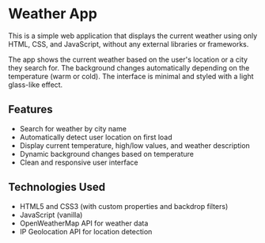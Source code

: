 # Weather App

This is a simple web application that displays the current weather using only HTML, CSS, and JavaScript, without any external libraries or frameworks.

The app shows the current weather based on the user's location or a city they search for. The background changes automatically depending on the temperature (warm or cold). The interface is minimal and styled with a light glass-like effect.

## Features

- Search for weather by city name
- Automatically detect user location on first load
- Display current temperature, high/low values, and weather description
- Dynamic background changes based on temperature
- Clean and responsive user interface

## Technologies Used

- HTML5 and CSS3 (with custom properties and backdrop filters)
- JavaScript (vanilla)
- OpenWeatherMap API for weather data
- IP Geolocation API for location detection
